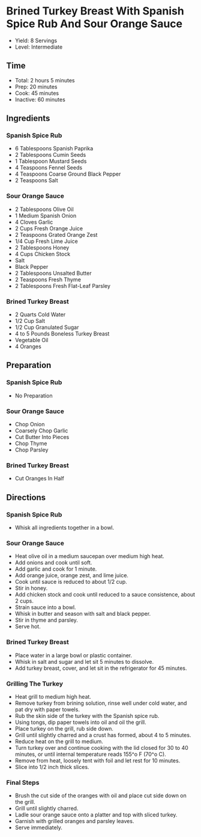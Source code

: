 # Brined Turkey Breast With Spanish Spice Rub And Sour Orange Sauce

* Yield: 8 Servings
* Level: Intermediate

## Time

* Total: 2 hours 5 minutes
* Prep: 20 minutes
* Cook: 45 minutes
* Inactive: 60 minutes

## Ingredients

### Spanish Spice Rub

* 6 Tablespoons Spanish Paprika
* 2 Tablespoons Cumin Seeds
* 1 Tablespoon Mustard Seeds
* 4 Teaspoons Fennel Seeds
* 4 Teaspoons Coarse Ground Black Pepper
* 2 Teaspoons Salt

### Sour Orange Sauce

* 2 Tablespoons Olive Oil
* 1 Medium Spanish Onion
* 4 Cloves Garlic
* 2 Cups Fresh Orange Juice
* 2 Teaspoons Grated Orange Zest
* 1/4 Cup Fresh Lime Juice
* 2 Tablespoons Honey
* 4 Cups Chicken Stock
* Salt
* Black Pepper
* 2 Tablespoons Unsalted Butter
* 2 Teaspoons Fresh Thyme
* 2 Tablespoons Fresh Flat-Leaf Parsley

### Brined Turkey Breast

* 2 Quarts Cold Water
* 1/2 Cup Salt
* 1/2 Cup Granulated Sugar
* 4 to 5 Pounds Boneless Turkey Breast
* Vegetable Oil
* 4 Oranges

## Preparation

### Spanish Spice Rub

* No Preparation

### Sour Orange Sauce

* Chop Onion
* Coarsely Chop Garlic
* Cut Butter Into Pieces
* Chop Thyme
* Chop Parsley

### Brined Turkey Breast

* Cut Oranges In Half

## Directions

### Spanish Spice Rub

* Whisk all ingredients together in a bowl.

### Sour Orange Sauce

* Heat olive oil in a medium saucepan over medium high heat.
* Add onions and cook until soft.
* Add garlic and cook for 1 minute.
* Add orange juice, orange zest, and lime juice.
* Cook until sauce is reduced to about 1/2 cup.
* Stir in honey.
* Add chicken stock and cook until reduced to a sauce consistence, about 2 cups.
* Strain sauce into a bowl.
* Whisk in butter and season with salt and black pepper.
* Stir in thyme and parsley.
* Serve hot.

### Brined Turkey Breast

* Place water in a large bowl or plastic container.
* Whisk in salt and sugar and let sit 5 minutes to dissolve.
* Add turkey breast, cover, and let sit in the refrigerator for 45 minutes.

### Grilling The Turkey

* Heat grill to medium high heat.
* Remove turkey from brining solution, rinse well under cold water, and pat dry with paper towels.
* Rub the skin side of the turkey with the Spanish spice rub.
* Using tongs, dip paper towels into oil and oil the grill.
* Place turkey on the grill, rub side down.
* Grill until slightly charred and a crust has formed, about 4 to 5 minutes.
* Reduce heat on the grill to medium.
* Turn turkey over and continue cooking with the lid closed for 30 to 40 minutes, or until internal temperature reads 155^o F (70^o C).
* Remove from heat, loosely tent with foil and let rest for 10 minutes.
* Slice into 1/2 inch thick slices.

### Final Steps

* Brush the cut side of the oranges with oil and place cut side down on the grill.
* Grill  until slightly charred.
* Ladle sour orange sauce onto a platter and top with sliced turkey.
* Garnish with grilled oranges and parsley leaves.
* Serve immediately.
